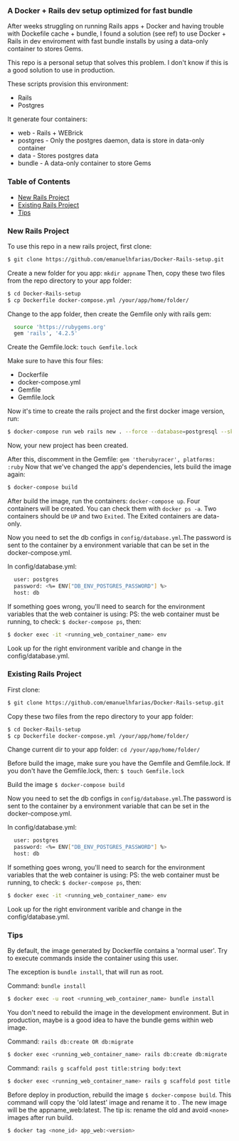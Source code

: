 ### A Docker + Rails dev setup optimized for fast bundle


After weeks struggling on running Rails apps + Docker and having trouble with
Dockefile cache + bundle, I found a solution (see ref) to use Docker + Rails in
dev enviroment with fast bundle installs by using a data-only container to stores Gems.

This repo is a personal setup that solves this problem. I don't know if this is a good solution
to use in production.

These scripts provision this environment:
  - Rails
  - Postgres

It generate four containers:
  - web - Rails + WEBrick
  - postgres - Only the postgres daemon, data is store in data-only container
  - data - Stores postgres data
  - bundle - A data-only container to store Gems


### Table of Contents
* [New Rails Project](#new-rails-project)
* [Existing Rails Project](#existing-rails-project)
* [Tips](#tips)

### New Rails Project
To use this repo in a new rails project, first clone:
```sh
$ git clone https://github.com/emanuelhfarias/Docker-Rails-setup.git
```

Create a new folder for you app: `mkdir appname`
Then, copy these two files from the repo directory to your app folder:
```sh
$ cd Docker-Rails-setup
$ cp Dockerfile docker-compose.yml /your/app/home/folder/
```

Change to the app folder, then create the Gemfile only with rails gem:
```sh
  source 'https://rubygems.org'
  gem 'rails', '4.2.5'
```

Create the Gemfile.lock: `touch Gemfile.lock`

Make sure to have this four files:
- Dockerfile
- docker-compose.yml
- Gemfile
- Gemfile.lock

Now it's time to create the rails project and the first docker image version, run:
```sh
$ docker-compose run web rails new . --force --database=postgresql --skip-bundle
```
Now, your new project has been created.

After this, discomment in the Gemfile: `gem 'therubyracer', platforms: :ruby`
Now that we've changed the app's dependencies, lets build the image again:
```sh
$ docker-compose build
```

After build the image, run the containers: `docker-compose up`.
Four containers will be created. You can check them with `docker ps -a`.
Two containers should be `UP` and two `Exited`. The Exited containers are data-only.

Now you need to set the db configs in `config/database.yml`.The password is sent to the container by a environment variable that can be set in the docker-compose.yml.

In config/database.yml:
```sh
  user: postgres
  password: <%= ENV["DB_ENV_POSTGRES_PASSWORD"] %>
  host: db
```

If something goes wrong, you'll need to search for the environment variables that the web container is using:
PS: the web container must be running, to check: `$ docker-compose ps`, then:
```sh
$ docker exec -it <running_web_container_name> env
```
Look up for the right environment varible and change in the config/database.yml.



### Existing Rails Project
First clone:
```sh
$ git clone https://github.com/emanuelhfarias/Docker-Rails-setup.git
```

Copy these two files from the repo directory to your app folder:
```sh
$ cd Docker-Rails-setup
$ cp Dockerfile docker-compose.yml /your/app/home/folder/
```

Change current dir to your app folder: `cd /your/app/home/folder/`

Before build the image, make sure you have the Gemfile and Gemfile.lock.
If you don't have the Gemfile.lock, then:
`$ touch Gemfile.lock`

Build the image
`$ docker-compose build`

Now you need to set the db configs in `config/database.yml`.The password is sent to the container by a environment variable that can be set in the docker-compose.yml.

In config/database.yml:
```sh
  user: postgres
  password: <%= ENV["DB_ENV_POSTGRES_PASSWORD"] %>
  host: db
```

If something goes wrong, you'll need to search for the environment variables that the web container is using:
PS: the web container must be running, to check: `$ docker-compose ps`, then:
```sh
$ docker exec -it <running_web_container_name> env
```
Look up for the right environment varible and change in the config/database.yml.



### Tips

By default, the image generated by Dockerfile contains a 'normal user'.
Try to execute commands inside the container using this user.

The exception is `bundle install`, that will run as root.

Command: `bundle install`
```sh
$ docker exec -u root <running_web_container_name> bundle install
```
You don't need to rebuild the image in the development environment.
But in production, maybe is a good idea to have the bundle gems within web image.


Command: `rails db:create OR db:migrate`
```sh
$ docker exec <running_web_container_name> rails db:create db:migrate
```

Command: `rails g scaffold post title:string body:text`
```sh
$ docker exec <running_web_container_name> rails g scaffold post title:string body:text
```

Before deploy in production, rebuild the image `$ docker-compose build`.
This command will copy the 'old latest' image and rename it to <none>.
The new image will be the appname_web:latest.
The tip is: rename the old and avoid `<none>` images after run build.
```sh
$ docker tag <none_id> app_web:<version>
```
